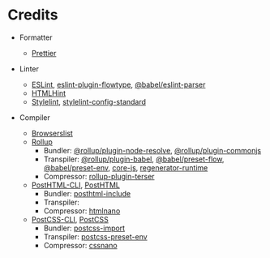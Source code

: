 # Credits

- Formatter
	- [Prettier](https://github.com/prettier/prettier/)

- Linter
	- [ESLint](https://github.com/eslint/eslint/), [eslint-plugin-flowtype](https://github.com/gajus/eslint-plugin-flowtype/), [@babel/eslint-parser](https://github.com/babel/babel/tree/main/eslint/babel-eslint-parser/)
	- [HTMLHint](https://github.com/HTMLHint/HTMLHint/)
	- [Stylelint](https://github.com/stylelint/stylelint/), [stylelint-config-standard](https://github.com/stylelint/stylelint-config-standard/)

- Compiler
	- [Browserslist](https://github.com/browserslist/browserslist/)
	- [Rollup](https://github.com/rollup/rollup/)
		- Bundler: [@rollup/plugin-node-resolve](https://github.com/rollup/plugins/tree/master/packages/node-resolve/), [@rollup/plugin-commonjs](https://github.com/rollup/plugins/tree/master/packages/commonjs/)
		- Transpiler: [@rollup/plugin-babel](https://github.com/rollup/plugins/tree/master/packages/babel/), [@babel/preset-flow](https://github.com/babel/babel/tree/main/packages/babel-preset-flow/), [@babel/preset-env](https://github.com/babel/babel/tree/main/packages/babel-preset-env/), [core-js](https://github.com/zloirock/core-js/), [regenerator-runtime](https://github.com/facebook/regenerator/tree/main/packages/runtime/)
		- Compressor: [rollup-plugin-terser](https://github.com/TrySound/rollup-plugin-terser/)
	- [PostHTML-CLI](https://github.com/posthtml/posthtml-cli/), [PostHTML](https://github.com/posthtml/posthtml/)
		- Bundler: [posthtml-include](https://github.com/posthtml/posthtml-include/)
		- Transpiler: 
		- Compressor: [htmlnano](https://github.com/posthtml/htmlnano/)
	- [PostCSS-CLI](https://github.com/postcss/postcss-cli/), [PostCSS](https://github.com/postcss/postcss/)
		- Bundler: [postcss-import](https://github.com/postcss/postcss-import/)
		- Transpiler: [postcss-preset-env](https://github.com/csstools/postcss-plugins/tree/main/plugin-packs/postcss-preset-env/)
		- Compressor: [cssnano](https://github.com/cssnano/cssnano/)
